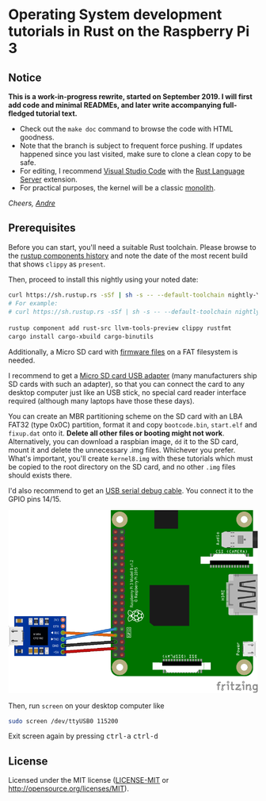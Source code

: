 # Operating System development tutorials in Rust on the Raspberry Pi 3

## Notice

**This is a work-in-progress rewrite, started on September 2019. I will first add
code and minimal READMEs, and later write accompanying full-fledged tutorial
text.**

- Check out the `make doc` command to browse the code with HTML goodness.
- Note that the branch is subject to frequent force pushing. If updates happened
  since you last visited, make sure to clone a clean copy to be safe.
- For editing, I recommend [Visual Studio Code] with the [Rust Language Server] extension.  
- For practical purposes, the kernel will be a classic [monolith].

_Cheers,
[Andre](https://github.com/andre-richter)_

 [monolith]: https://en.wikipedia.org/wiki/Monolithic_kernel
 [Visual Studio Code]: https://code.visualstudio.com
 [Rust Language Server]: https://github.com/rust-lang/rls

## Prerequisites

Before you can start, you'll need a suitable Rust toolchain.
Please browse to the [rustup components history] and note the date of the most recent
build that shows `clippy` as `present`.

[rustup components history]: https://rust-lang.github.io/rustup-components-history/


Then, proceed to install this nightly using your noted date:
```bash
curl https://sh.rustup.rs -sSf | sh -s -- --default-toolchain nightly-YOUR_DATE_HERE
# For example:
# curl https://sh.rustup.rs -sSf | sh -s -- --default-toolchain nightly-2019-09-05

rustup component add rust-src llvm-tools-preview clippy rustfmt
cargo install cargo-xbuild cargo-binutils
```

Additionally, a Micro SD card with [firmware
files](https://github.com/raspberrypi/firmware/tree/master/boot) on a FAT
filesystem is needed.

I recommend to get a [Micro SD card USB
adapter](http://media.kingston.com/images/products/prodReader-FCR-MRG2-img.jpg)
(many manufacturers ship SD cards with such an adapter), so that you can connect
the card to any desktop computer just like an USB stick, no special card reader
interface required (although many laptops have those these days).

You can create an MBR partitioning scheme on the SD card with an LBA FAT32 (type
0x0C) partition, format it and copy `bootcode.bin`, `start.elf` and `fixup.dat`
onto it. **Delete all other files or booting might not work**. Alternatively,
you can download a raspbian image, `dd` it to the SD card, mount it and delete
the unnecessary .img files. Whichever you prefer. What's important, you'll
create `kernel8.img` with these tutorials which must be copied to the root
directory on the SD card, and no other `.img` files should exists there.

I'd also recommend to get an [USB serial debug
cable](https://www.adafruit.com/product/954). You connect it to the GPIO pins
14/15.

![UART wiring diagram](doc/wiring.png)

Then, run `screen` on your desktop computer like

```bash
sudo screen /dev/ttyUSB0 115200
```

Exit screen again by pressing <kbd>ctrl-a</kbd> <kbd>ctrl-d</kbd>

## License

Licensed under the MIT license ([LICENSE-MIT](LICENSE) or http://opensource.org/licenses/MIT).
